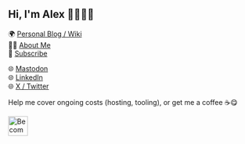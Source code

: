 ## Hi, I'm Alex 👋👨🏻‍💻

🌍 <a href="https://alexn.org/">Personal Blog / Wiki</a> <br>
🙋‍♂️ <a href="https://alexn.org/about/" rel="me">About Me</a> <br>
📨 <a href="https://alexn.org/subscribe/">Subscribe</a> <br>

🌐 <a rel="me" href="https://social.alexn.org/@alexelcu">Mastodon</a> <br>
🌐 <a rel="me" href="https://www.linkedin.com/in/alexelcu/">LinkedIn</a> <br>
🌐 <a rel="me" href="https://twitter.com/alexelcu">X / Twitter</a> <br>

Help me cover ongoing costs (hosting, tooling), or get me a coffee ☕️😋

<a href="https://www.patreon.com/bePatron?u=6102596"><img label="Become a Patron!" alt="Become a Patron!" title="Become a Patron!" src="https://c5.patreon.com/external/logo/become_a_patron_button@2x.png" target="_blank" height="40" /></a>
